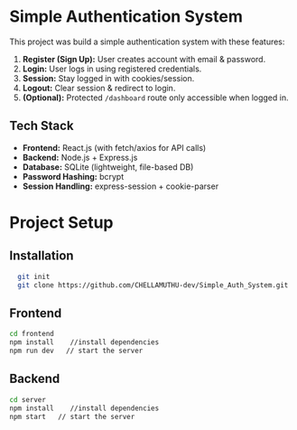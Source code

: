 
# Simple Authentication System

This project was build a simple authentication system with these features:

1. **Register (Sign Up):** User creates account with email & password.
2. **Login:** User logs in using registered credentials.
3. **Session:** Stay logged in with cookies/session.
4. **Logout:** Clear session & redirect to login.
5. **(Optional):** Protected `/dashboard` route only accessible when logged in.

## Tech Stack

- **Frontend:** React.js (with fetch/axios for API calls)
- **Backend:** Node.js + Express.js
- **Database:** SQLite (lightweight, file-based DB)
- **Password Hashing:** bcrypt
- **Session Handling:** express-session + cookie-parser

# Project Setup


## Installation


```bash
  git init
  git clone https://github.com/CHELLAMUTHU-dev/Simple_Auth_System.git

```
  ## Frontend
   
   ```bash
   cd frontend
   npm install    //install dependencies
   npm run dev   // start the server
```
  ## Backend
   
   ```bash
   cd server
   npm install    //install dependencies
   npm start   // start the server
```

